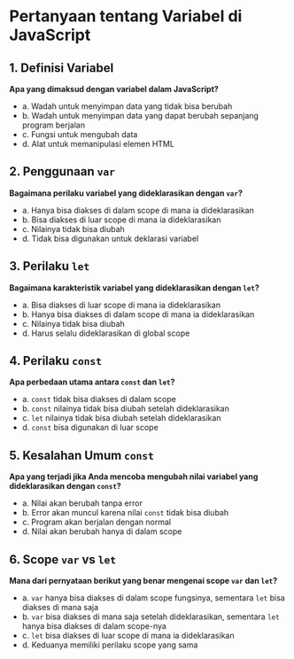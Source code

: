# Pertanyaan tentang Variabel di JavaScript

## 1. Definisi Variabel
**Apa yang dimaksud dengan variabel dalam JavaScript?**  
- a. Wadah untuk menyimpan data yang tidak bisa berubah  
- b. Wadah untuk menyimpan data yang dapat berubah sepanjang program berjalan  
- c. Fungsi untuk mengubah data  
- d. Alat untuk memanipulasi elemen HTML

## 2. Penggunaan `var`
**Bagaimana perilaku variabel yang dideklarasikan dengan `var`?**  
- a. Hanya bisa diakses di dalam scope di mana ia dideklarasikan  
- b. Bisa diakses di luar scope di mana ia dideklarasikan  
- c. Nilainya tidak bisa diubah  
- d. Tidak bisa digunakan untuk deklarasi variabel

## 3. Perilaku `let`
**Bagaimana karakteristik variabel yang dideklarasikan dengan `let`?**  
- a. Bisa diakses di luar scope di mana ia dideklarasikan  
- b. Hanya bisa diakses di dalam scope di mana ia dideklarasikan  
- c. Nilainya tidak bisa diubah  
- d. Harus selalu dideklarasikan di global scope

## 4. Perilaku `const`
**Apa perbedaan utama antara `const` dan `let`?**  
- a. `const` tidak bisa diakses di dalam scope  
- b. `const` nilainya tidak bisa diubah setelah dideklarasikan  
- c. `let` nilainya tidak bisa diubah setelah dideklarasikan  
- d. `const` bisa digunakan di luar scope

## 5. Kesalahan Umum `const`
**Apa yang terjadi jika Anda mencoba mengubah nilai variabel yang dideklarasikan dengan `const`?**  
- a. Nilai akan berubah tanpa error  
- b. Error akan muncul karena nilai `const` tidak bisa diubah  
- c. Program akan berjalan dengan normal  
- d. Nilai akan berubah hanya di dalam scope

## 6. Scope `var` vs `let`
**Mana dari pernyataan berikut yang benar mengenai scope `var` dan `let`?**  
- a. `var` hanya bisa diakses di dalam scope fungsinya, sementara `let` bisa diakses di mana saja  
- b. `var` bisa diakses di mana saja setelah dideklarasikan, sementara `let` hanya bisa diakses di dalam scope-nya  
- c. `let` bisa diakses di luar scope di mana ia dideklarasikan  
- d. Keduanya memiliki perilaku scope yang sama
